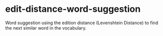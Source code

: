 # edit-distance-word-suggestion
Word suggestion using the edition distance (Levenshtein Distance) to find the next similar word in the vocabulary.

